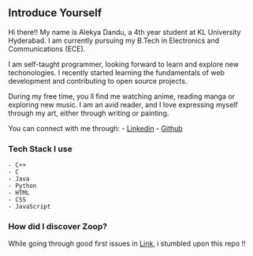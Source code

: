 ## Introduce Yourself

Hi there!! 
My name is Alekya Dandu, a 4th year student at KL University Hyderabad. I am currently pursuing my B.Tech in Electronics and Communications (ECE). 

I am self-taught programmer, looking forward to learn and explore new techonologies. I recently started learning the fundamentals of web development and contributing to open source projects.

During my free time, you ll find me watching anime, reading manga or exploring new music. I am an avid reader, and I love expressing myself through my art, either through writing or painting. 

You can connect with me through:
    - <a href="https://www.linkedin.com/in/alekya-dandu-951630207/">Linkedin</a>
    - <a href="https://github.com/Dandu-Alekya">Github</a>

### Tech Stack I use
    - C++
    - C
    - Java
    - Python
    - HTML
    - CSS
    - JavaScript 

  
### How did I discover Zoop?

While going through good first issues in <a href= "https://goodfirstissues.com/">Link</a>, i stumbled upon this repo !!